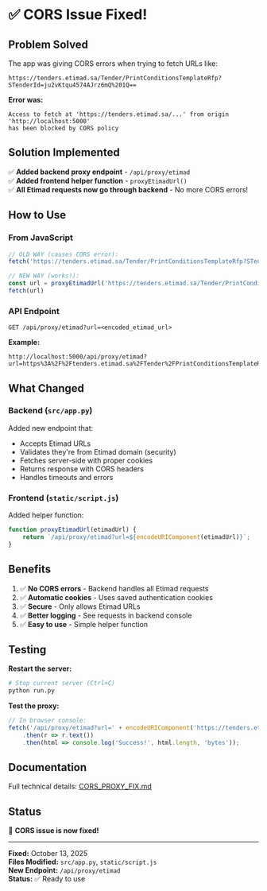 # ✅ CORS Issue Fixed!

## Problem Solved

The app was giving CORS errors when trying to fetch URLs like:
```
https://tenders.etimad.sa/Tender/PrintConditionsTemplateRfp?STenderId=ju2vKtqu4574AJrz6mQ%201Q==
```

**Error was:**
```
Access to fetch at 'https://tenders.etimad.sa/...' from origin 'http://localhost:5000' 
has been blocked by CORS policy
```

## Solution Implemented

✅ **Added backend proxy endpoint** - `/api/proxy/etimad`  
✅ **Added frontend helper function** - `proxyEtimadUrl()`  
✅ **All Etimad requests now go through backend** - No more CORS errors!

## How to Use

### From JavaScript

```javascript
// OLD WAY (causes CORS error):
fetch('https://tenders.etimad.sa/Tender/PrintConditionsTemplateRfp?STenderId=xyz')

// NEW WAY (works!):
const url = proxyEtimadUrl('https://tenders.etimad.sa/Tender/PrintConditionsTemplateRfp?STenderId=xyz');
fetch(url)
```

### API Endpoint

```
GET /api/proxy/etimad?url=<encoded_etimad_url>
```

**Example:**
```
http://localhost:5000/api/proxy/etimad?url=https%3A%2F%2Ftenders.etimad.sa%2FTender%2FPrintConditionsTemplateRfp%3FSTenderId%3Dju2vKtqu4574AJrz6mQ%25201Q%3D%3D
```

## What Changed

### Backend (`src/app.py`)
Added new endpoint that:
- Accepts Etimad URLs
- Validates they're from Etimad domain (security)
- Fetches server-side with proper cookies
- Returns response with CORS headers
- Handles timeouts and errors

### Frontend (`static/script.js`)
Added helper function:
```javascript
function proxyEtimadUrl(etimadUrl) {
    return `/api/proxy/etimad?url=${encodeURIComponent(etimadUrl)}`;
}
```

## Benefits

1. ✅ **No CORS errors** - Backend handles all Etimad requests
2. ✅ **Automatic cookies** - Uses saved authentication cookies
3. ✅ **Secure** - Only allows Etimad URLs
4. ✅ **Better logging** - See requests in backend console
5. ✅ **Easy to use** - Simple helper function

## Testing

**Restart the server:**
```bash
# Stop current server (Ctrl+C)
python run.py
```

**Test the proxy:**
```javascript
// In browser console:
fetch('/api/proxy/etimad?url=' + encodeURIComponent('https://tenders.etimad.sa/'))
    .then(r => r.text())
    .then(html => console.log('Success!', html.length, 'bytes'));
```

## Documentation

Full technical details: [CORS_PROXY_FIX.md](./docs/technical/CORS_PROXY_FIX.md)

## Status

🎉 **CORS issue is now fixed!**

---

**Fixed:** October 13, 2025  
**Files Modified:** `src/app.py`, `static/script.js`  
**New Endpoint:** `/api/proxy/etimad`  
**Status:** ✅ Ready to use
